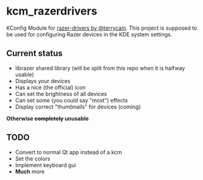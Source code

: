 # kcm_razerdrivers

KConfig Module for [razer-drivers by @terrycain](https://github.com/terrycain/razer-drivers). This project is supposed to be used for configuring Razer devices in the KDE system settings.

## Current status
* librazer shared library (will be split from this repo when it is halfway usable)
* Displays your devices
* Has a nice (the official) icon
* Can set the brightness of all devices
* Can set some (you could say "most") effects
* Display correct "thumbnails" for devices (coming)

**Otherwise ~~completely~~ unusable**

## TODO
* Convert to normal Qt app instead of a kcm
* Set the colors
* Implement keyboard gui
* **Much** more
